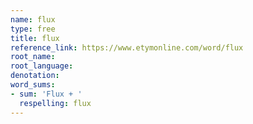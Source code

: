 ```yaml
---
name: flux
type: free
title: flux
reference_link: https://www.etymonline.com/word/flux
root_name: 
root_language: 
denotation: 
word_sums:
- sum: 'Flux + '
  respelling: flux
---
```

